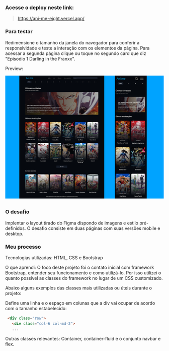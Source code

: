 ### Acesse o deploy neste link: 
><https://ani-me-eight.vercel.app/>

### Para testar
Redimensione o tamanho da janela do navegador para conferir a responsividade e teste a interação com os elementos da página.
Para acessar a segunda página clique ou toque no segundo card que diz "Episodio 1 Darling in the Franxx".

Preview:

 ![Ani.me - Desafio de implementação de design por Codelandia](image/screenshots/ani.me1.png)
##
### O desafio

Implentar o layout tirado do Figma dispondo de imagens e estilo pré-definidos.
O desafio consiste em duas páginas com suas versões mobile e desktop.

### Meu processo

Tecnologias utilizadas:
HTML, CSS e Bootstrap

O que aprendi:
O foco deste projeto foi o contato inicial com framework Bootstrap, entender seu funcionamento e como utilizá-lo. Por isso utilizei o quanto possível as classes do framework no lugar de um CSS customizado.

Abaixo alguns exemplos das classes mais utilizadas ou úteis durante o projeto:

Define uma linha e o espaço  em colunas que a div vai ocupar de acordo com o tamanho estabelecido: 
~~~html
 <div class="row">
   <div class="col-6 col-md-2">
   ...
~~~


Outras classes relevantes: Container, container-fluid e o conjunto navbar e flex.




